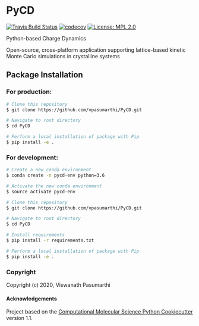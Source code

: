 PyCD
==============================
[//]: # (Badges)
[![Travis Build Status](https://travis-ci.com/vpasumarthi/PyCD.svg?branch=master)](https://travis-ci.com/vpasumarthi/PyCD)
[![codecov](https://codecov.io/gh/vpasumarthi/PyCD/branch/master/graph/badge.svg)](https://codecov.io/gh/vpasumarthi/PyCD/branch/master)
[![License: MPL 2.0](https://img.shields.io/badge/License-MPL%202.0-brightgreen.svg)](https://opensource.org/licenses/MPL-2.0)

Python-based Charge Dynamics

Open-source, cross-platform application supporting lattice-based kinetic Monte Carlo simulations in crystalline systems

## Package Installation

### For production:

```bash
# Clone this repository
$ git clone https://github.com/vpasumarthi/PyCD.git

# Navigate to root directory
$ cd PyCD

# Perform a local installation of package with Pip 
$ pip install -e .
```

### For development:

```bash
# Create a new conda environment
$ conda create -n pycd-env python=3.6

# Activate the new conda environment
$ source activate pycd-env

# Clone this repository
$ git clone https://github.com/vpasumarthi/PyCD.git

# Navigate to root directory
$ cd PyCD

# Install requirements
$ pip install -r requirements.txt

# Perform a local installation of package with Pip 
$ pip install -e .
```

### Copyright

Copyright (c) 2020, Viswanath Pasumarthi


#### Acknowledgements
 
Project based on the 
[Computational Molecular Science Python Cookiecutter](https://github.com/molssi/cookiecutter-cms) version 1.1.


